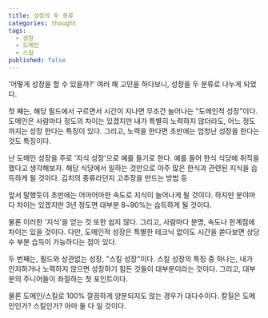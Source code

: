 ```yaml
---
title: 성장의 두 종류
categories: thought
tags:
  - 성장
  - 도메인
  - 스킬
published: false
---
```


'어떻게 성장을 할 수 있을까?' 여러 해 고민을 하다보니, 성장을 두 분류로 나누게 되었다.

첫 째는, 해당 필드에서 구르면서 시간이 지나면 무조건 늘어나는 "도메인적 성장"이다. 도메인은 사람마다 정도의 차이는 있겠지만 내가 특별히 노력하지 않더라도, 어느 정도 까지는 성장 한다는 특징이 있다. 그리고, 노력을 한다면 초반에는 엄청난 성장을 한다는 것도 특징이다.

난 도메인 성장을 주로 '지식 성장'으로 예를 들기로 한다. 예를 들어 한식 식당에 취직을 했다고 생각해보자. 해당 식당에서 일하는 것만으로 아주 많은 한식과 관련된 지식을 습득하게 될 것이다. 김치의 종류라던지 고추장을 만드는 방법 등

앞서 말했듯이 초반에는 어마어마한 속도로 지식이 늘어나게 될 것이다. 하지만 분야마다 차이는 있겠지만 3년 정도면 대부분 8~90%는 습득하게 될 것이다.

물론 이러한 '지식'을 얻는 것 또한 쉽지 않다. 그리고, 사람마다 분명, 속도나 한계점에 차이는 있을 것이다. 다만, 도메인적 성장은 특별한 테크닉 없이도 시간을 쏟다보면 상당수 부분 습득이 가능하다는 점이 있다.  

두 번째는, 필드와 상관없는 성장, "스킬 성장"이다. 스킬 성장의 특징 중 하나는, 내가 인지하거나 노력하지 않으면 성장하기 힘든 것들이 대부분이라는 것이다. 그리고, 대부분의 주니어들이 좌절하는 첫 포인트이다.


물론 도메인/스킬로 100% 깔끔하게 양분되지도 않는 경우가 대다수이다. 칼질은 도메인인가? 스킬인가? 아마 둘 다 일 것이다.
